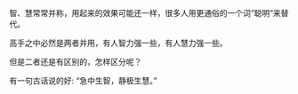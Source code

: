 智、慧常常并称，用起来的效果可能还一样，很多人用更通俗的一个词“聪明”来替代。

高手之中必然是两者并用，有人智力强一些，有人慧力强一些。

但是二者还是有区别的，怎样区分呢？

有一句古话说的好: “急中生智，静极生慧。”
